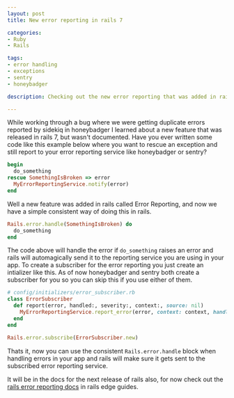 ```yaml
---
layout: post
title: New error reporting in rails 7

categories:
- Ruby
- Rails

tags:
- error handling
- exceptions
- sentry
- honeybadger

description: Checking out the new error reporting that was added in rails 7

---
```

While working through a bug where we were getting duplicate errors reported by
sidekiq in honeybadger I learned about a new feature that was released in rails
7, but wasn't documented. Have you ever written some code like this example below 
where you want to rescue an exception and still report to your error 
reporting service like honeybadger or sentry? 

``` ruby
begin
  do_something
rescue SomethingIsBroken => error
  MyErrorReportingService.notify(error)
end
```

Well a new feature was added in rails called Error Reporting, and now we have a
simple consistent way of doing this in rails. 

``` ruby
Rails.error.handle(SomethingIsBroken) do
  do_something
end
```

The code above will handle the error if `do_something` raises an error and rails 
will automagically send it to the reporting service you are using in your app.
To create a subscriber for the error reporting you just create an intializer
like this. As of now honeybadger and sentry both create a subscriber for you so
you can skip this if you use either of them.
``` ruby
# config/initializers/error_subscriber.rb
class ErrorSubscriber
  def report(error, handled:, severity:, context:, source: nil)
    MyErrorReportingService.report_error(error, context: context, handled: handled, level: severity)
  end
end

Rails.error.subscribe(ErrorSubscriber.new)
```

Thats it, now you can use the consistent `Rails.error.handle` block when
handling errors in your app and rails will make sure it gets sent to the
subscribed error reporting service.

It will be in the docs for the next release of rails also, for now check out the 
[rails error reporting docs] in rails edge guides.

[rails error reporting docs]: https://edgeguides.rubyonrails.org/error_reporting.html
